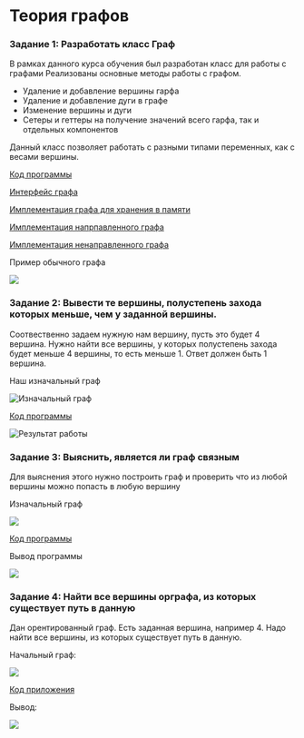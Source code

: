 # Теория графов

### Задание 1: Разработать класс Граф

В рамках данного курса обучения был разработан класс для работы с графами
Реализованы основные методы работы с графом.

* Удаление и добавление вершины гарфа
* Удаление и добавление дуги в графе
* Изменение вершины и дуги
* Сетеры и геттеры на получение значений всего гарфа, так и отдельных компонентов

Данный класс позволяет работать с разными типами переменных, как с весами вершины.

[Код программы](main.go)

[Интерфейс графа](graph/graph.go)

[Имплементация графа для хранения в памяти](graph/store.go)

[Имплементация напрпавленного графа](graph/directed.go)

[Имплементация ненаправленного графа](graph/undirected.go)


Пример обычного графа

![](images/example.gv.svg)

### Задание 2: Вывести те вершины, полустепень захода которых меньше, чем у заданной вершины.

Соотвественно задаем нужную нам вершину, пусть это будет 4 вершина.
Нужно найти все вершины, у которых полустепень захода будет меньше 4 вершины, то есть меньше 1. Ответ должен быть 1 вершина.

Наш изначальный граф

![Изначальный граф](images/lab2/test.gv.svg)

[Код программы](lab2.go)

![Результат работы](images/lab2/result1.png)

### Задание 3: Выяснить, является ли граф связным

Для выяснения этого нужно построить граф и проверить что из любой вершины можно попасть в любую вершину

Изначальный граф

![](images/lab3/test.gv.svg)

[Код программы](lab3.go)

Вывод программы

![](images/lab3/result.png)


### Задание 4: Найти все вершины орграфа, из которых существует путь в данную

Дан орентированный граф. Есть заданная вершина, например 4. Надо найти все вершины, из которых существует путь в данную.

Начальный граф:

![](images/lab4/test.gv.svg)

[Код приложения](lab4.go)

Вывод:

![](images/lab4/result.png)